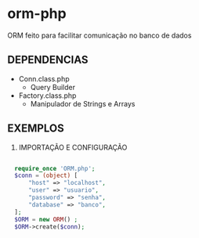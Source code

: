 # orm-php

ORM feito para facilitar comunicação no banco de dados

## DEPENDENCIAS

* Conn.class.php
  - Query Builder
* Factory.class.php
  - Manipulador de Strings e Arrays
  
## EXEMPLOS

  1. IMPORTAÇÃO E CONFIGURAÇÃO
  
  ``` php

    require_once 'ORM.php';
    $conn = (object) [
        "host" => "localhost",
        "user" => "usuario",
        "password" => "senha",
        "database" => "banco",
    ];
    $ORM = new ORM() ;
    $ORM->create($conn);

  ```

